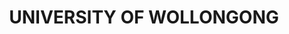 ---
lastmod: '2025-04-06T06:05:20+00:00'
latitude: -34.405103
layout: suburb
longitude: 150.877805
postcode: '2522'
state: NSW
title: UNIVERSITY OF WOLLONGONG
url: /nsw/university-of-wollongong/
---